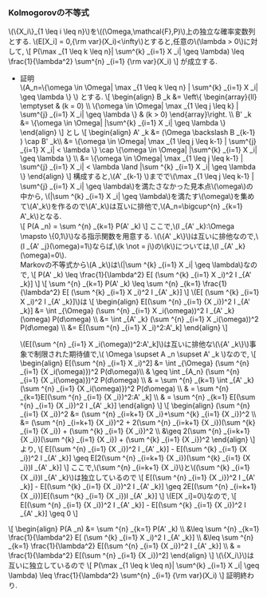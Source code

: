 ### Kolmogorovの不等式
\\(\\{X_i\\}_{1 \leq i \leq n}\\)を\\((\Omega,\mathcal{F},P)\\)上の独立な確率変数列とする.&nbsp;\\(E[X_i] = 0,{\rm var}(X_i)<\infty\\)とすると,任意の\\(\lambda > 0\\)に対して,
\\[
	P(\max _{1 \leq k \leq n}| \sum^{k} _{i=1} X _i| \geq \lambda) \leq \frac{1}{\lambda^2} \sum^{n} _{i=1} {\rm var}(X_i)
\\]
が成立する.
- 証明  
  \\(A_n=\\{\omega \in \Omega| \max _{1 \leq k \leq n} | \sum^{k} _{i=1} X _i| \geq \lambda \\} \\) とする.
  \\[
  \begin{align}
	  B _k &= \left\\{ \begin{array}{ll}
		\emptyset & (k = 0) \\\\
		\\{\omega \in \Omega| \max _{1 \leq j \leq k} | \sum^{j} _{i=1} X _i| \geq \lambda \\} & (k > 0)
		\end{array}\right. \\\\
	  B' _k &= \\{\omega \in \Omega| |\sum^{k} _{i=1} X _i| \geq \lambda \\}
  \end{align}
  \\]
  とし
  \\[
    \begin{align}
	  A' _k &= (\Omega \backslash B _{k-1} ) \cap B' _k\\\\
	       &= \\{\omega \in \Omega| \max _{1 \leq j \leq k-1} | \sum^{j} _{i=1} X _i| < \lambda \\} \cap \\{\omega \in \Omega| |\sum^{k} _{i=1} X _i| \geq \lambda \\} \\\\
		   &= \\{\omega \in \Omega| \max _{1 \leq j \leq k-1} | \sum^{j} _{i=1} X _i| < \lambda \land |\sum ^{k} _{i=1} X _i| \geq \lambda \\}
    \end{align}
  \\]
  構成すると,\\(A' _{k-1} \\)までで\\(\max _{1 \leq j \leq k-1} | \sum^{j} _{i=1} X _i| \geq \lambda\\)を満たさなかった見本点\\(\omega\\)の中から,
  \\(|\sum ^{k} _{i=1} X _i| \geq \lambda\\)を満たす\\(\omega\\)を集めて\\(A'_k\\)を作るので\\(A'_k\\)は互いに排他で,\\(A_n=\bigcup^{n} _{k=1} A'_k\\)となる.   
  \\[
	P(A _n) = \sum ^{n} _{k=1} P(A' _k)
  \\]
  ここで,\\(I _{A' _k}:\Omega \mapsto \\{0,1\\}\\)なる指示関数を用意する.
  \\(\\{A' _k\\}\\)は互いに排他なので,\\(I _{A' _j}(\omega)=1\\)ならば,\\(k \not = j\\)の\\(k\\)については,\\(I _{A' _k}(\omega)=0\\).  
  Markovの不等式から\\(A _k\\)は\\(|\sum ^{k} _{i=1} X _i| \geq \lambda\\)なので,
  \\[
	  P(A' _k) \leq \frac{1}{\lambda^2} E[ (\sum ^{k} _{i=1} X _i)^2 I _{A' _k}]
  \\]
  \\[
	  \sum ^{n} _{k=1} P(A' _k) \leq \sum ^{n} _{k=1} \frac{1}{\lambda^2} E[ (\sum ^{k} _{i=1} X _i)^2 I _{A' _k}]
  \\]
  \\(E[ (\sum ^{k} _{i=1} X _i)^2 I _{A' _k}]\\)は
  \\[
  \begin{align}
    E[(\sum ^{n} _{i=1} {X _i})^2 I _{A' _k}] &= \int _{\Omega} (\sum ^{n} _{i=1} X _i(\omega))^2 I _{A' _k}(\omega) P(d\omega) \\\\
	&= \int _{A' _k} (\sum ^{n} _{i=1} X _i(\omega))^2 P(d\omega) \\\\
	&= E[(\sum ^{n} _{i=1} X _i)^2:A'_k]
\end{align}
  \\]
  
  \\(E[(\sum ^{n} _{i=1} X _i(\omega))^2:A'_k]\\)は互いに排他な\\(\\{A' _k\\}\\)事象で制限された期待値で,\\( \Omega \supset A _n \supset A' _k \\)なので,
  \\[
	\begin{align}
    E[(\sum ^{n} _{i=1} X _i)^2] &= \int _{\Omega} (\sum ^{n} _{i=1} {X _i(\omega)})^2 P(d\omega)\\\\
	& \geq \int _{A_n} (\sum ^{n} _{i=1} {X _i(\omega)})^2 P(d\omega) \\\\
	& = \sum ^{n} _{k=1} \int _{A' _k} (\sum ^{n} _{i=1} {X _i(\omega)})^2 P(d\omega) \\\\
	& = \sum ^{n} _{k=1}E[(\sum ^{n} _{i=1} {X _i})^2:A' _k] \\\\
	& = \sum ^{n} _{k=1} E[(\sum ^{n} _{i=1} {X _i})^2 I _{A' _k}]
	\end{align}
  \\]
  \\[
  \begin{align}
  (\sum ^{n} _{i=1} {X _i})^2 &= (\sum ^{n} _{i=k+1} {X _i}+\sum ^{k} _{i=1} {X _i})^2 \\\\
  &= (\sum ^{n} _{i=k+1} {X _i})^2 + 2(\sum ^{n} _{i=k+1} {X _i})(\sum ^{k} _{i=1} {X _i}) + (\sum ^{k} _{i=1} {X _i})^2 \\\\
  &\geq 2(\sum ^{n} _{i=k+1} {X _i})(\sum ^{k} _{i=1} {X _i}) + (\sum ^{k} _{i=1} {X _i})^2
\end{align}
  \\]
  より,
\\[
	E[(\sum ^{n} _{i=1} {X _i})^2 I _{A' _k}] - E[(\sum ^{k} _{i=1} {X _i})^2 I _{A' _k}] \geq E[2(\sum ^{n} _{i=k+1} {X _i})(\sum ^{k} _{i=1} {X _i})I _{A' _k}]
\\]
 ここで,\\(\sum ^{n} _{i=k+1} {X _i}\\)と\\((\sum ^{k} _{i=1} {X _i})I _{A' _k}\\)は独立しているので
\\[
	E[(\sum ^{n} _{i=1} {X _i})^2 I _{A' _k}] - E[(\sum ^{k} _{i=1} {X _i})^2 I _{A' _k}] \geq 2E[(\sum ^{n} _{i=k+1} {X _i})]E[(\sum ^{k} _{i=1} {X _i})I _{A' _k}]
\\]
 \\(E[X _i]=0\\)なので,
 \\[
	E[(\sum ^{n} _{i=1} {X _i})^2 I _{A' _k}] - E[(\sum ^{k} _{i=1} {X _i})^2 I _{A' _k}] \geq 0
 \\]

 \\[
   \begin{align}
	P(A _n) &= \sum ^{n} _{k=1} P(A' _k) \\\\
	&\leq \sum ^{n} _{k=1} \frac{1}{\lambda^2} E[ (\sum ^{k} _{i=1} X _i)^2 I _{A' _k}] \\\\
	&\leq \sum ^{n} _{k=1} \frac{1}{\lambda^2} E[(\sum ^{n} _{i=1} {X _i})^2 I _{A' _k}] \\\\
	& = \frac{1}{\lambda^2} E[(\sum ^{n} _{i=1} {X _i})^2]
   \end{align}
 \\]
 \\(\\{X_i\\}\\)は互いに独立しているので
 \\[
 	P(\max _{1 \leq k \leq n}| \sum^{k} _{i=1} X _i| \geq \lambda) \leq \frac{1}{\lambda^2} \sum^{n} _{i=1} {\rm var}(X_i)
 \\]
 証明終わり.

